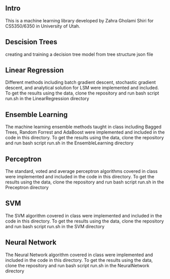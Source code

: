 ## Intro
This is a machine learning library developed by Zahra Gholami Shiri for
CS5350/6350 in University of Utah.

## Descision Trees
creating and training a decision tree model from tree structure json file 

## Linear Regression
Different methods including batch gradient descent, stochastic gradient descent, and analytical solution for LSM were implemented and included. To get the results using the data, clone the repository and run bash script run.sh in the LinearRegression directory

## Ensemble Learning
The machine learning ensemble methods taught in class including Bagged Trees, Random Forrest and AdaBoost were implemented and included in the code in this directory. To get the results using the data, clone the repository and run bash script run.sh in the EnsembleLearning directory

## Perceptron 
The standard, voted and average perceptron algorithms covered in class were implemented and included in the code in this directory. To get the results using the data, clone the repository and run bash script run.sh in the Preceptron directory

## SVM
The SVM algorithm covered in class were implemented and included in the code in this directory. To get the results using the data, clone the repository and run bash script run.sh in the SVM directory

## Neural Network
The Neural Network algorithm covered in class were implemented and included in the code in this directory. To get the results using the data, clone the repository and run bash script run.sh in the NeuralNetwork directory
